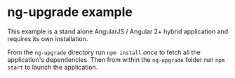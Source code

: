 # ng-upgrade example

This example is a stand alone AngularJS / Angular 2+ hybrid application and
requires its own installation.

From the `ng-upgrade` directory run `npm install` _once_ to fetch all the
application's dependencies. Then from within the `ng-upgrade` folder run
`npm start` to launch the application.
